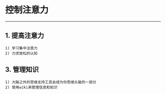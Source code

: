 # **控制注意力**
***



## **1. 提高注意力**
    1) 学习集中注意力
    2) 力求放松的认知



## **3. 管理知识**
    1) 大脑之外的思维支持工具会成为你思维头脑的一部分
    2) 使用wiki来管理信息和知识
